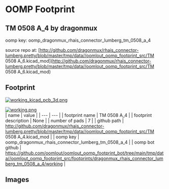 # OOMP Footprint  
## TM 0508 A_4  by dragonmux  
  
oomp key: oomp_dragonmux_rhais_connector_lumberg_tm_0508_a_4  
  
source repo at: [http://github.com/dragonmux/rhais_connector-lumberg.pretty/blob/master/tmp/data//oomlout_oomp_footprint_src/TM 0508 A_6.kicad_mod](http://github.com/dragonmux/rhais_connector-lumberg.pretty/blob/master/tmp/data//oomlout_oomp_footprint_src/TM 0508 A_6.kicad_mod)  
## Footprint  
  
[![working_kicad_pcb_3d.png](working_kicad_pcb_3d_600.png)](working_kicad_pcb_3d.png)  
  
[![working.png](working_600.png)](working.png)  
| name | value | 
| --- | --- | 
| footprint name | TM 0508 A_4 | 
| footprint description | None | 
| number of pads | 7 | 
| github path | http://github.com/dragonmux/rhais_connector-lumberg.pretty/blob/master/tmp/data//oomlout_oomp_footprint_src/TM 0508 A_4.kicad_mod | 
| oomp key | oomp_dragonmux_rhais_connector_lumberg_tm_0508_a_4 | 
| oomp bot github | https://github.com/oomlout/oomlout_oomp_footprint_bot/tree/main/tmp/data//oomlout_oomp_footprint_src/footprints/dragonmux_rhais_connector_lumberg_tm_0508_a_4/working | 
## Images  

